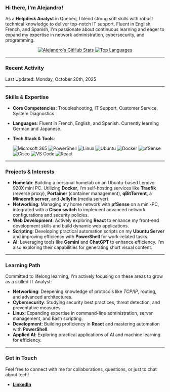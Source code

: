### Hi there, I'm Alejandro!

As a **Helpdesk Analyst** in Quebec, I blend strong soft skills with robust technical knowledge to deliver top-notch IT support. Fluent in English, French, and Spanish, I'm passionate about continuous learning and eager to expand my expertise in network administration, cybersecurity, and programming.

<p align="center">
  <a href="https://github.com/ulen7">
    <img src="https://github-readme-stats.vercel.app/api?username=ulen7&show_icons=true&theme=dracula&hide_border=true&count_private=true" alt="Alejandro's GitHub Stats" />
  </a>
  <a href="https://github.com/ulen7">
    <img src="https://github-readme-stats.vercel.app/api/top-langs/?username=ulen7&layout=compact&theme=dracula&hide_border=true" alt="Top Languages" />
  </a>
</p>

---
### Recent Activity

<!--RECENT_ACTIVITY:start-->
<!--RECENT_ACTIVITY:end-->

<!--RECENT_ACTIVITY:last_update-->
Last Updated: Monday, October 20th, 2025
<!--RECENT_ACTIVITY:last_update_end-->
---

### Skills & Expertise

* **Core Competencies**: Troubleshooting, IT Support, Customer Service, System Diagnostics
* **Languages**: Fluent in French, English, and Spanish. Currently learning German and Japanese.
* **Tech Stack & Tools**:

    <p>
        <img src="https://img.shields.io/badge/Microsoft_365-28A8EA?style=for-the-badge&logo=microsoft-office&logoColor=white" alt="Microsoft 365"/>
        <img src="https://img.shields.io/badge/powershell-5391FE?style=for-the-badge&logo=powershell&logoColor=white" alt="PowerShell"/>
        <img src="https://img.shields.io/badge/Linux-FCC624?style=for-the-badge&logo=linux&logoColor=black" alt="Linux"/>
        <img src="https://img.shields.io/badge/Ubuntu-E95420?style=for-the-badge&logo=ubuntu&logoColor=white" alt="Ubuntu"/>
        <img src="https://img.shields.io/badge/Docker-2496ED?style=for-the-badge&logo=docker&logoColor=white" alt="Docker"/>
        <img src="https://img.shields.io/badge/pfSense-B80000?style=for-the-badge&logo=pfsense&logoColor=white" alt="pfSense"/>
        <img src="https://img.shields.io/badge/Cisco-1BA0D7?style=for-the-badge&logo=cisco&logoColor=white" alt="Cisco"/>
        <img src="https://img.shields.io/badge/Visual_Studio_Code-007ACC?style=for-the-badge&logo=visual-studio-code&logoColor=white" alt="VS Code"/>
        <img src="https://img.shields.io/badge/React-20232A?style=for-the-badge&logo=react&logoColor=61DAFB" alt="React"/>
    </p>

---

### Projects & Interests

* **Homelab**: Building a personal homelab on an Ubuntu-based Lenovo 920X mini PC. Utilizing **Docker**, I'm self-hosting services like **Traefik** (reverse proxy), **Portainer** (container management), **qBitTorrent**, a **Minecraft server**, and **Jellyfin** (media server).
* **Networking**: Managing my home network with **pfSense** on a mini-PC, integrated with a **Cisco switch** to implement advanced network configurations and security policies.
* **Web Development**: Actively exploring **React** to enhance my front-end development skills and build dynamic web applications.
* **Scripting**: Developing practical automation scripts on my **Ubuntu Server** and improving efficiency with **PowerShell** for work-related tasks.
* **AI**: Leveraging tools like **Gemini** and **ChatGPT** to enhance efficiency. I'm also exploring their capabilities for generating short visual content.

---

### Learning Path

Committed to lifelong learning, I'm actively focusing on these areas to grow as a skilled IT Analyst:

* **Networking**: Deepening knowledge of protocols like $TCP/IP$, routing, and advanced architectures.
* **Cybersecurity**: Studying security best practices, threat detection, and preventative measures.
* **Linux**: Expanding expertise in command-line administration, server management, and Bash scripting.
* **Development**: Building proficiency in **React** and mastering automation with **PowerShell**.
* **Applied AI**: Exploring practical applications of AI and machine learning for efficiency.

---

### Get in Touch

Feel free to connect with me for collaborations, questions, or just to chat about tech!

* [**LinkedIn**](https://www.linkedin.com/in/alensm/)
